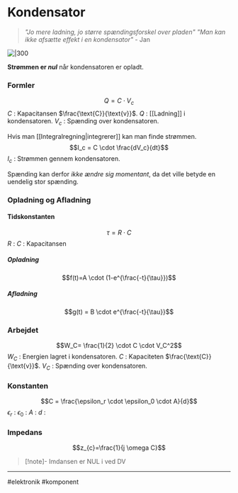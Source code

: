 # Kondensator
>*"Jo mere ladning, jo større spændingsforskel over pladen"*
>*"Man kan ikke afsætte effekt i en kondensator"*
> \- Jan

![|300](https://external-content.duckduckgo.com/iu/?u=https%3A%2F%2Felectronicspost.com%2Fwp-content%2Fuploads%2F2015%2F10%2Fcapacitor-symbol.png&f=1&nofb=1&ipt=3ecf5c6913650a85a1c4dbe45bfe9c8972627df71462fa6f22fa98a408a28037&ipo=images)

**Strømmen er *nul*** når kondensatoren er opladt.

### Formler
$$Q=C \cdot V_c$$
$C$ : Kapacitansen $\frac{\text{C}}{\text{v}}$.
$Q$ : [[Ladning]] i kondensatoren.
$V_c$ : Spænding over kondensatoren. 

Hvis man [[Integralregning|integrerer]] kan man finde strømmen.
$$I_c = C \cdot \frac{dV_c}{dt}$$
$I_c$ : Strømmen gennem kondensatoren.

Spænding kan derfor *ikke ændre sig momentant*, da det ville betyde en uendelig stor spænding. 

### Opladning og Afladning

#### Tidskonstanten
$$\tau = R \cdot C$$
$R$ : 
$C$ : Kapacitansen 

##### Opladning
$$f(t)=A \cdot (1-e^{\frac{-t}{\tau}})$$
##### Afladning 
$$g(t) = B \cdot e^{\frac{-t}{\tau}}$$

### Arbejdet
$$W_C= \frac{1}{2} \cdot C \cdot V_C^2$$
$W_C$ : Energien lagret i kondensatoren.
$C$ : Kapaciteten $\frac{\text{C}}{\text{v}}$.
$V_C$ : Spænding over kondensatoren. 

### Konstanten

$$C = \frac{\epsilon_r \cdot \epsilon_0 \cdot A}{d}$$
$\epsilon_r$ :
$\epsilon_0$ :
$A$ :
$d$ :

### Impedans
$$z_{c}=\frac{1}{j \omega C}$$

>[!note]- Imdansen er NUL i ved DV
>$$$$


---
#elektronik #komponent